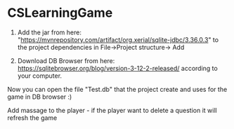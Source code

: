 # CSLearningGame
1. Add the jar from here:
"https://mvnrepository.com/artifact/org.xerial/sqlite-jdbc/3.36.0.3"
to the project dependencies in File->Project structure-> Add

2. Download DB Browser from here:
https://sqlitebrowser.org/blog/version-3-12-2-released/
according to your computer.

Now you can open the file "Test.db" that the project create and uses for the game in DB browser :)


Add massage to the player - if the player want to delete a question it will refresh the game